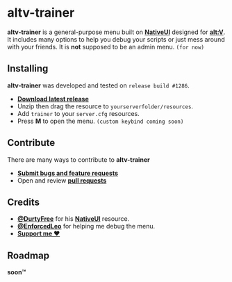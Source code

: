 # altv-trainer
**altv-trainer** is a general-purpose menu built on **[NativeUI](https://github.com/DurtyFree/alt-V-NativeUI)** designed for **[alt:V](https://altv.mp/#/)**. It includes many options to help you debug your scripts or just mess around with your friends. It is **not** supposed to be an admin menu. `(for now)`  
## Installing
**altv-trainer** was developed and tested on `release build #1286`.
- **[Download latest release](https://github.com/Jayreen58/altv-trainer/releases/latest)**
- Unzip then drag the resource to `yourserverfolder/resources`.
- Add `trainer` to your `server.cfg` resources.
- Press **M** to open the menu. `(custom keybind coming soon)`

## Contribute
There are many ways to contribute to **altv-trainer**
- **[Submit bugs and feature requests](https://github.com/Jayreen58/altv-trainer/issues)**
- Open and review **[pull requests](https://github.com/Jayreen58/altv-trainer/pulls)**

## Credits
- **[@DurtyFree](https://github.com/DurtyFree)** for his **[NativeUI](https://github.com/DurtyFree/alt-V-NativeUI)** resource.  
- **[@EnforcedLeo](https://github.com/EnforcedLeo)** for helping me debug the menu.
- **[Support me ❤️](https://www.paypal.com/paypalme/jayreen58)**

## Roadmap
**soon™**
